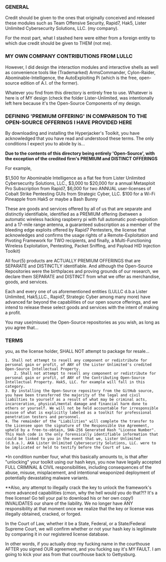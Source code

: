 ### GENERAL ###

Credit should be given to the ones that originally conceived and released these modules such as Team Offensive Security, Rapid7, Hak5, Lister Unlimited Cybersecurity Solutions, LLC. (my company).

For the most part, what I stashed here were either from a foreign entity to which due credit should be given to THEM (not me). 

### MY OWN COMPANY CONTRIBUTIONS FROM LULLC ###

However, I did design the interaction modules and interactive shells as well as convenience tools like (Trademarked) ArmsCommander, Cylon-Raider, Abominable-Intelligence, the AutoExploiting Pi (which is the free, open-source edition of A.I. of the former).

Whatever you find from this directory is entirely free to use. Whatever is here  is of MY design (check the folder Lister-Unlimited, was intentionally left here because it's the Open-Source Components of my design.

### DEFINING 'PREMIUM OFFERING' IN COMPARISON TO THE OPEN-SOURCE OFFERINGS I HAVE PROVIDED HERE ###

By downloading and installing the Hyperjacker's Toolkit, you have acknowledged that you have read and understood these terms. The only conditions I expect you to abide by is...

**Due to the contents of this directory being entirely 'Open-Source', with the exception of the credited firm's PREMIUM and DISTINCT OFFERINGS**

For example, 

$1,500 for Abominable Intelligence as a flat fee from Lister Unlimited Cybersecurity Solutions, LLC., 
$3,000 to $20,000 for a annual Metasploit Pro Subscription from Rapid7, 
$6,000 for two ANNUAL user-licenses of Cobalt Strike Pentesting GUIs from Strategic Cyber, LLC.
$100 for a Wi-Fi Pineapple from Hak5 or maybe a Bash Bunny

These are goods and services offered by all of us that are separate and distinctly identifiable, identified as a PREMIUM offering (between a automatic wireless hacking raspberry pi with full automatic post-exploition and a 17-mile range antenna, a guaranteed subscription as a member of the bleeding edge exploits offered by Rapid7 Pentesters, the license that acknowledges and confirms the usage rights of a Remote-Exploitation and Pivoting Framework for TWO recipients, and finally, a Multi-Functioning Wireless Exploitation, Pentesting, Packet Sniffing, and Payload HID Injection Toolkit)

All four(5) products are ACTUALLY PREMIUM OFFERINGS that are SEPARATE and DISTINCTLY identifiable. And although the Open-Source Repositories were the birthplaces and proving grounds of our research, we declare them SEPARATE and DISTINCT from what we offer as merchandise, goods, and services. 

Each and every one of us aforementioned entities (LULLC d.b.a Lister Unlimited, Hak5,LLC., Rapid7, Strategic Cyber among many more) have advanced far beyond the capabilities of our open source offerings, and we intend to release these select goods and services with the intent of making a profit.

You may use(misuse) the Open-Source repositories as you wish, as long as you agree that...

### TERMS ###

you, as the license holder, SHALL NOT attempt to package for resale...

	1. Shall not attempt to resell any component or redistribute for personal gain or profit, of ANY of the Lister Unlimited's credited Open-Source Intellectual Property.
        2. Shall not attempt to resell any component or redistribute for personal gain or profit, of ANY of the Contributing Open-Source Intellectual Property. Hak5, LLC. for example will fall in this category.
	3. By installing the Open-Source repository from the GitHub source, you have been transferred the majority of the legal and civil liabilties to yourself as a result of what may be criminal acts, incarceration, physical/mental damage and financial harm done to others or yourself. We will not be held accountable for irresponsible misuse of what is explicitly labeled as a toolkit for professional penetration testers and personnel.
	4. The remainder of the "Liabilities" will complete the transfer to the Licensee upon the signature of the Responsible Use Agreement, upheld by a free-to-obtain, SHA-256 Generated Hash "License Number". This Hash code is the only forensically identifiable information that could be linked to you in the event that we, Lister Unlimited (d.b.a.), AKA Lister Unlimited Cybersecurity Solutions, LLC. were to be implicated or held to testify before the Court of Law.

*In condition number four, what this basically amounts to, is that after "unlocking" your toolkit using our hash keys, you now have legally accepted FULL CRIMINAL & CIVIL responsibilities, including consequences of the abuse, misuse, misplacement, and intentional weaponized deployment of potentially devastating malware variants.

**Also, any attempt to illegally crack the key to unlock the framework's more advanced capabilities (cmon, why the hell would you do that?!? It's a free license! Go tell your pal to download his or her own copy!) INVALIDATES our share of the liability. We no longer have ANY responsibility at that moment once we realize that the key or license was illegally obtained, cracked, or forged.

In the Court of Law, whether it be a State, Federal, or a State/Federal Supreme Court, we will confirm whether or not your hash key is legitimate by comparing it in our registered license database. 

In other words, if you actually drop my fucking name in the courthouse AFTER you signed OUR agreement, and you fucking say it's MY FAULT. I am going to kick your ass from that courthouse back to Gettysburg.
